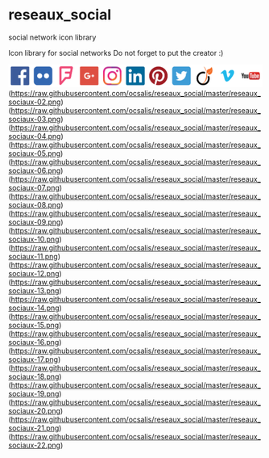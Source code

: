 # reseaux_social
social network icon library

Icon library for social networks
Do not forget to put the creator :)

![alt text](https://raw.githubusercontent.com/ocsalis/reseaux_social/master/reseaux_sociaux-01.png)
(https://raw.githubusercontent.com/ocsalis/reseaux_social/master/reseaux_sociaux-02.png)
(https://raw.githubusercontent.com/ocsalis/reseaux_social/master/reseaux_sociaux-03.png)
(https://raw.githubusercontent.com/ocsalis/reseaux_social/master/reseaux_sociaux-04.png)
(https://raw.githubusercontent.com/ocsalis/reseaux_social/master/reseaux_sociaux-05.png)
(https://raw.githubusercontent.com/ocsalis/reseaux_social/master/reseaux_sociaux-06.png)
(https://raw.githubusercontent.com/ocsalis/reseaux_social/master/reseaux_sociaux-07.png)
(https://raw.githubusercontent.com/ocsalis/reseaux_social/master/reseaux_sociaux-08.png)
(https://raw.githubusercontent.com/ocsalis/reseaux_social/master/reseaux_sociaux-09.png)
(https://raw.githubusercontent.com/ocsalis/reseaux_social/master/reseaux_sociaux-10.png)
(https://raw.githubusercontent.com/ocsalis/reseaux_social/master/reseaux_sociaux-11.png)
(https://raw.githubusercontent.com/ocsalis/reseaux_social/master/reseaux_sociaux-12.png)
(https://raw.githubusercontent.com/ocsalis/reseaux_social/master/reseaux_sociaux-13.png)
(https://raw.githubusercontent.com/ocsalis/reseaux_social/master/reseaux_sociaux-14.png)
(https://raw.githubusercontent.com/ocsalis/reseaux_social/master/reseaux_sociaux-15.png)
(https://raw.githubusercontent.com/ocsalis/reseaux_social/master/reseaux_sociaux-16.png)
(https://raw.githubusercontent.com/ocsalis/reseaux_social/master/reseaux_sociaux-17.png)
(https://raw.githubusercontent.com/ocsalis/reseaux_social/master/reseaux_sociaux-18.png)
(https://raw.githubusercontent.com/ocsalis/reseaux_social/master/reseaux_sociaux-19.png)
(https://raw.githubusercontent.com/ocsalis/reseaux_social/master/reseaux_sociaux-20.png)
(https://raw.githubusercontent.com/ocsalis/reseaux_social/master/reseaux_sociaux-21.png)
(https://raw.githubusercontent.com/ocsalis/reseaux_social/master/reseaux_sociaux-22.png)
